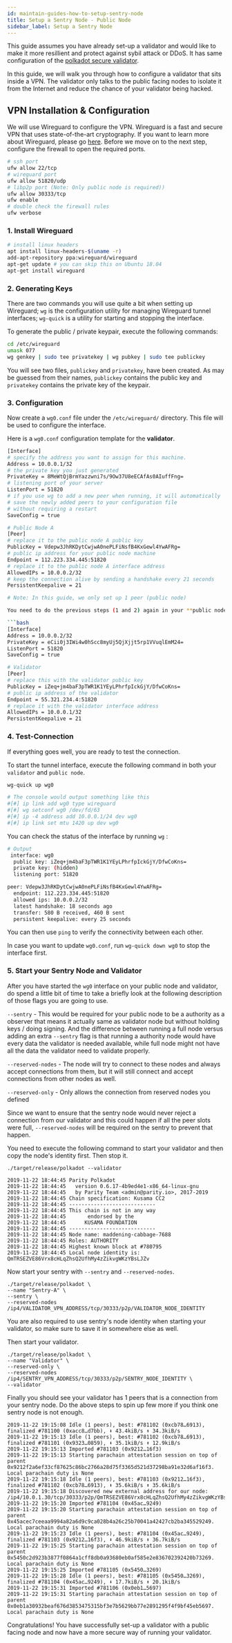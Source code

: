 ```yaml
---
id: maintain-guides-how-to-setup-sentry-node
title: Setup a Sentry Node - Public Node
sidebar_label: Setup a Sentry Node
---
```


This guide assumes you have already set-up a validator and would like to make it more resillient and protect against sybil attack or DDoS. It has same configuration of the [polkadot secure validator](https://github.com/w3f/polkadot-secure-validator).

In this guide, we will walk you through how to configure a validator that sits inside a VPN. The validator only talks to the public facing nodes to isolate it from the Internet and reduce the chance of your validator being hacked.

## VPN Installation & Configuration

We will use Wireguard to configure the VPN. Wireguard is a fast and secure VPN that uses state-of-the-art cryptography. If you want to learn more about Wireguard, please go [here](https://www.wireguard.com/). Before we move on to the next step, configure the firewall to open the required ports.

```bash
# ssh port
ufw allow 22/tcp
# wireguard port
ufw allow 51820/udp
# libp2p port (Note: Only public node is required))
ufw allow 30333/tcp
ufw enable
# double check the firewall rules
ufw verbose
```

### 1. Install Wireguard

```bash
# install linux headers
apt install linux-headers-$(uname -r)
add-apt-repository ppa:wireguard/wireguard
apt-get update # you can skip this on Ubuntu 18.04
apt-get install wireguard
```

### 2. Generating Keys

There are two commands you will use quite a bit when setting up Wireguard; `wg` is the configuration utility for managing Wireguard tunnel interfaces; `wg-quick` is a utility  for starting and stopping the interface.

To generate the public / private keypair, execute the following commands:

```bash
cd /etc/wireguard
umask 077
wg genkey | sudo tee privatekey | wg pubkey | sudo tee publickey
```

You will see two files, `publickey` and `privatekey`, have been created.  As may be guessed from their names, `publickey` contains the public key and `privatekey` contains the private key of the keypair.


### 3. Configuration

Now create a `wg0.conf` file under the `/etc/wireguard/` directory.  This file will be used to configure the interface.

Here is a `wg0.conf` configuration template for the **validator**. 

```bash
[Interface]
# specify the address you want to assign for this machine.
Address = 10.0.0.1/32
# the private key you just generated
PrivateKey = 8MeWtQjBrmYazzwni7s/9Ow37U8eECAfAs0AIuffFng=
# listening port of your server
ListenPort = 51820
# if you use wg to add a new peer when running, it will automatically 
# save the newly added peers to your configuration file
# without requiring a restart
SaveConfig = true

# Public Node A   
[Peer]
# replace it to the public node A public key
PublicKey = Vdepw3JhRKDytCwjwA0nePLFiNsfB4KxGewl4YwAFRg=
# public ip address for your public node machine
Endpoint = 112.223.334.445:51820
# replace it to the public node A interface address
AllowedIPs = 10.0.0.2/32
# keep the connection alive by sending a handshake every 21 seconds
PersistentKeepalive = 21

# Note: In this guide, we only set up 1 peer (public node)

You need to do the previous steps (1 and 2) again in your **public node** but the `wg0.conf` configuration file will look like this:

```bash
[Interface]
Address = 10.0.0.2/32
PrivateKey = eCii0j3IWi4w0hScc8myUj5QjXjjt5rp1VVuqlEmM24=
ListenPort = 51820
SaveConfig = true

# Validator
[Peer]
# replace this with the validator public key
PublicKey = iZeq+jm4baF3pTWR1K1YEyLPhrfpIckGjY/DfwCoKns=
# public ip address of the validator
Endpoint = 55.321.234.4:51820
# replace it with the validator interface address
AllowedIPs = 10.0.0.1/32
PersistentKeepalive = 21
```
### 4. Test-Connection

If everything goes well, you are ready to test the connection.

To start the tunnel interface, execute the following command in both your `validator` and `public node`.

```bash
wg-quick up wg0

# The console would output something like this
#[#] ip link add wg0 type wireguard
#[#] wg setconf wg0 /dev/fd/63
#[#] ip -4 address add 10.0.0.1/24 dev wg0
#[#] ip link set mtu 1420 up dev wg0
```

You can check the status of the interface by running `wg` :

```bash
# Output
 interface: wg0
  public key: iZeq+jm4baF3pTWR1K1YEyLPhrfpIckGjY/DfwCoKns=
  private key: (hidden)
  listening port: 51820

peer: Vdepw3JhRKDytCwjwA0nePLFiNsfB4KxGewl4YwAFRg=
  endpoint: 112.223.334.445:51820
  allowed ips: 10.0.0.2/32
  latest handshake: 18 seconds ago
  transfer: 580 B received, 460 B sent
  persistent keepalive: every 25 seconds
```

You can then use `ping` to verify the connectivity between each other. 

In case you want to update `wg0.conf`, run `wg-quick down wg0` to stop the interface first.

### 5. Start your Sentry Node and Validator

After you have started the `wg0` interface on your public node and validator, do spend a little bit of time to take a briefly look at the following description of those flags you are going to use. 

`--sentry` - This would be required for your public node to be a authority as a observer that means it actually same as validator node but without holding keys / doing signing. And the difference between running a full node versus adding an extra `--sentry` flag is that running a authority node would have every data the validator is needed available, while full node might not have all the data the validator need to validate properly.

`--reserved-nodes` - The node will try to connect to these nodes and always accept connections from them, but it will still connect and accept connections from other nodes as well. 

`--reserved-only` - Only allows the connection from reserved nodes you defined

Since we want to ensure that the sentry node would never reject a connection from our validator and this could happen if all the peer slots were full, `--reserved-nodes` will be required on the sentry to prevent that happen.

You need to execute the following command to start your validator and then copy the node's identity first. Then stop it.

`./target/release/polkadot --validator`

```
2019-11-22 18:44:45 Parity Polkadot
2019-11-22 18:44:45   version 0.6.17-4b9ed4e1-x86_64-linux-gnu
2019-11-22 18:44:45   by Parity Team <admin@parity.io>, 2017-2019
2019-11-22 18:44:45 Chain specification: Kusama CC2
2019-11-22 18:44:45 ----------------------------
2019-11-22 18:44:45 This chain is not in any way
2019-11-22 18:44:45       endorsed by the
2019-11-22 18:44:45      KUSAMA FOUNDATION
2019-11-22 18:44:45 ----------------------------
2019-11-22 18:44:45 Node name: maddening-cabbage-7688
2019-11-22 18:44:45 Roles: AUTHORITY
2019-11-22 18:44:45 Highest known block at #780795
2019-11-22 18:44:45 Local node identity is: QmTRSEZVE86Vrx8cHLqZhsQ2UfhMy4zZikvgWKzYBsLJZv
```

Now start your sentry with `--sentry` and `--reserved-nodes`. 

```
./target/release/polkadot \
--name "Sentry-A" \
--sentry \
--reserved-nodes /ip4/VALIDATOR_VPN_ADDRESS/tcp/30333/p2p/VALIDATOR_NODE_IDENTITY
```

You are also required to use sentry's node identity when starting your validator, so make sure to save it in somewhere else as well.

Then start your validator.

```
./target/release/polkadot \
--name "Validator" \
--reserved-only \ 
--reserved-nodes /ip4/SENTRY_VPN_ADDRESS/tcp/30333/p2p/SENTRY_NODE_IDENTITY \
--validator
```

Finally you should see your validator has 1 peers that is a connection from your sentry node. Do the above steps to spin up few more if you think one sentry node is not enough.

```
2019-11-22 19:15:08 Idle (1 peers), best: #781102 (0xcb78…6913), finalized #781100 (0xacc8…d7bb), ⬇ 43.4kiB/s ⬆ 34.3kiB/s
2019-11-22 19:15:13 Idle (1 peers), best: #781102 (0xcb78…6913), finalized #781101 (0x9323…0859), ⬇ 35.1kiB/s ⬆ 12.9kiB/s
2019-11-22 19:15:13 Imported #781103 (0x9212…16f3)
2019-11-22 19:15:13 Starting parachain attestation session on top of parent 0x9212f2a6ef33cf87625c86bc2766a28d75f3365d521d37298ba91e32d6af16f3. Local parachain duty is None
2019-11-22 19:15:18 Idle (1 peers), best: #781103 (0x9212…16f3), finalized #781102 (0xcb78…6913), ⬇ 35.6kiB/s ⬆ 35.6kiB/s
2019-11-22 19:15:18 Discovered new external address for our node: /ip4/10.0.1.30/tcp/30333/p2p/QmTRSEZVE86Vrx8cHLqZhsQ2UfhMy4zZikvgWKzYBsLJZv
2019-11-22 19:15:20 Imported #781104 (0x45ac…9249)
2019-11-22 19:15:20 Starting parachain attestation session on top of parent 0x45acec7ceeaa9994a82a6d9c9ca028b4a26c25b70041a42427cb2ba345529249. Local parachain duty is None
2019-11-22 19:15:23 Idle (1 peers), best: #781104 (0x45ac…9249), finalized #781103 (0x9212…16f3), ⬇ 46.9kiB/s ⬆ 36.7kiB/s
2019-11-22 19:15:25 Starting parachain attestation session on top of parent 0x5450c2d923b3877f0864a1cff8db0a93680eb0af585e2e836702392420b73269. Local parachain duty is None
2019-11-22 19:15:25 Imported #781105 (0x5450…3269)
2019-11-22 19:15:28 Idle (1 peers), best: #781105 (0x5450…3269), finalized #781104 (0x45ac…9249), ⬇ 17.7kiB/s ⬆ 20.1kiB/s
2019-11-22 19:15:31 Imported #781106 (0x0eb1…5697)
2019-11-22 19:15:31 Starting parachain attestation session on top of parent 0x0eb1a30932beaf676d3853475315bf3e7b5629bb77e2891295f4f9bf45eb5697. Local parachain duty is None
```

Congratulations! You have successfully set-up a validator with a public facing node and now have a more secure way of running your validator.
